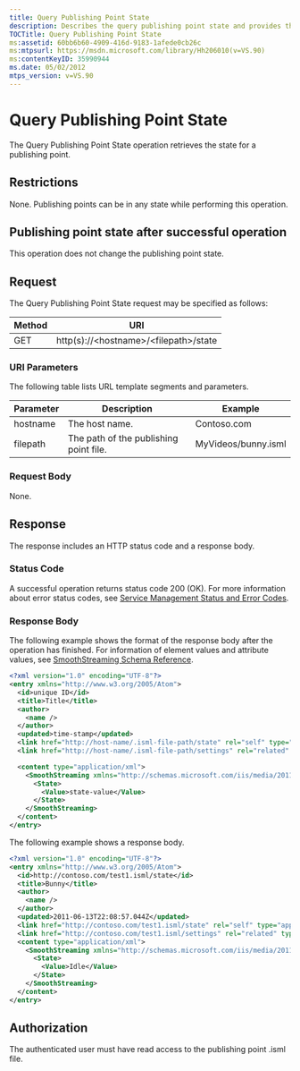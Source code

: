 ```yaml
---
title: Query Publishing Point State
description: Describes the query publishing point state and provides the state's restrictions, request, URI parameters, response, status code, and authorization.
TOCTitle: Query Publishing Point State
ms:assetid: 60bb6b60-4909-416d-9183-1afede0cb26c
ms:mtpsurl: https://msdn.microsoft.com/library/Hh206010(v=VS.90)
ms:contentKeyID: 35990944
ms.date: 05/02/2012
mtps_version: v=VS.90
---
```


# Query Publishing Point State

The Query Publishing Point State operation retrieves the state for a publishing point.

## Restrictions

None. Publishing points can be in any state while performing this operation.

## Publishing point state after successful operation

This operation does not change the publishing point state.

## Request

The Query Publishing Point State request may be specified as follows:

|Method|URI|
|--- |--- |
|GET|http(s)://\<hostname>/\<filepath>/state|

### URI Parameters

The following table lists URL template segments and parameters.

|Parameter|Description|Example|
|--- |--- |--- |
|hostname|The host name.|Contoso.com|
|filepath|The path of the publishing point file.|MyVideos/bunny.isml|

### Request Body

None.

## Response

The response includes an HTTP status code and a response body.

### Status Code

A successful operation returns status code 200 (OK). For more information about error status codes, see [Service Management Status and Error Codes](service-management-status-and-error-codes.md).

### Response Body

The following example shows the format of the response body after the operation has finished. For information of element values and attribute values, see [SmoothStreaming Schema Reference](smoothstreaming-schema-reference.md).

```xml
<?xml version="1.0" encoding="UTF-8"?>
<entry xmlns="http://www.w3.org/2005/Atom">
  <id>unique ID</id>
  <title>Title</title>
  <author>
    <name />
  </author>
  <updated>time-stamp</updated>
  <link href="http://host-name/.isml-file-path/state" rel="self" type="application/atom+xml" title="State" />
  <link href="http://host-name/.isml-file-path/settings" rel="related" type="application/atom+xml" title="Settings" />

  <content type="application/xml">
    <SmoothStreaming xmlns="http://schemas.microsoft.com/iis/media/2011/03/streaming/management">
      <State>
        <Value>state-value</Value>
      </State>
    </SmoothStreaming>
  </content>
</entry>
```

The following example shows a response body.

```xml
<?xml version="1.0" encoding="UTF-8"?>
<entry xmlns="http://www.w3.org/2005/Atom">
  <id>http://contoso.com/test1.isml/state</id>
  <title>Bunny</title>
  <author>
    <name />
  </author>
  <updated>2011-06-13T22:08:57.044Z</updated>
  <link href="http://contoso.com/test1.isml/state" rel="self" type="application/atom+xml" title="State" />
  <link href="http://contoso.com/test1.isml/settings" rel="related" type="application/atom+xml" title="Settings" />
  <content type="application/xml">
    <SmoothStreaming xmlns="http://schemas.microsoft.com/iis/media/2011/03/streaming/management">
      <State>
        <Value>Idle</Value>
      </State>
    </SmoothStreaming>
  </content>
</entry>
```

## Authorization

The authenticated user must have read access to the publishing point .isml file.
